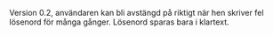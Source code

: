 Version 0.2, användaren kan bli avstängd på riktigt när hen skriver fel lösenord för många gånger. Lösenord sparas bara i klartext.
